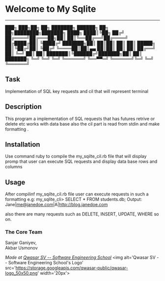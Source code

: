 # Welcome to My Sqlite
***
███╗   ███╗██╗   ██╗    ███████╗ ██████╗ ██╗     ██╗████████╗███████╗
████╗ ████║╚██╗ ██╔╝    ██╔════╝██╔═══██╗██║     ██║╚══██╔══╝██╔════╝
██╔████╔██║ ╚████╔╝     ███████╗██║   ██║██║     ██║   ██║   █████╗  
██║╚██╔╝██║  ╚██╔╝      ╚════██║██║▄▄ ██║██║     ██║   ██║   ██╔══╝  
██║ ╚═╝ ██║   ██║       ███████║╚██████╔╝███████╗██║   ██║   ███████╗
╚═╝     ╚═╝   ╚═╝       ╚══════╝ ╚══▀▀═╝ ╚══════╝╚═╝   ╚═╝   ╚══════╝

## Task
Implementation of SQL key requests and cil that will represent terminal

## Description
This program a implementation of SQL requests that has futures retrive or delete etc works with data base
also the cil part is read from stdin and make formatting .

## Installation
Use command ruby to compile the my_sqilte_cil.rb file that will display
promp that user can execute SQL requests and display data base rows and columns

## Usage
After compilinf my_sqilte_cil.rb file user can execute requests in such a formatting
e.g:            my_sqlite_cli> SELECT * FROM students.db;
Output:         Jane|me@janedoe.com|A|http://blog.janedoe.com

also there are many requests such as DELETE, INSERT, UPDATE, WHERE so on.

### The Core Team
Sanjar Ganiyev,\
Akbar Usmonov

<span><i>Made at <a href='https://qwasar.io'>Qwasar SV -- Software Engineering School</a></i></span>
<span><img alt='Qwasar SV -- Software Engineering School's Logo' src='https://storage.googleapis.com/qwasar-public/qwasar-logo_50x50.png' width='20px'></span>
